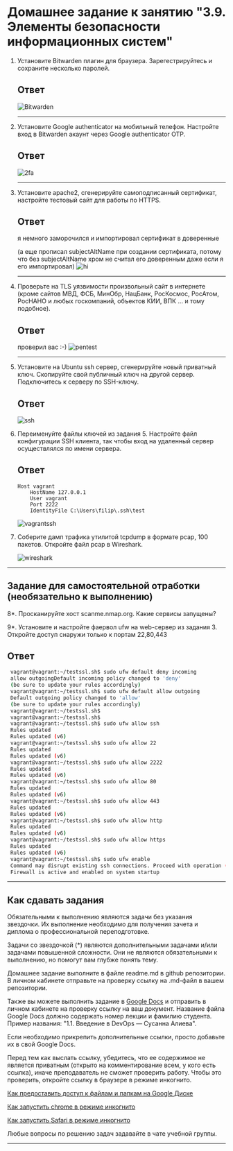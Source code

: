 # Домашнее задание к занятию "3.9. Элементы безопасности информационных систем"

1. Установите Bitwarden плагин для браузера. Зарегестрируйтесь и сохраните несколько паролей.

    ## Ответ
    
    ![Bitwarden](./image.png)
    
    ---
    
2. Установите Google authenticator на мобильный телефон. Настройте вход в Bitwarden акаунт через Google authenticator OTP.
    ## Ответ
    ![2fa](./2fa.png)
    
    ---
    
3. Установите apache2, сгенерируйте самоподписанный сертификат, настройте тестовый сайт для работы по HTTPS.
    ## Ответ
    я немного заморочился и импортировал сертификат в доверенные
    
    (а еще прописал subjectAltName при создании сертификата, потому что без subjectAltName хром не считал его доверенным даже если я его импортировал)
    ![hi](./hi.png)
    
    ---
    
4. Проверьте на TLS уязвимости произвольный сайт в интернете (кроме сайтов МВД, ФСБ, МинОбр, НацБанк, РосКосмос, РосАтом, РосНАНО и любых госкомпаний, объектов КИИ, ВПК ... и тому подобное).
     ## Ответ
     проверил вас :-)
     ![pentest](./pentest.png)
     
     ---
     
5. Установите на Ubuntu ssh сервер, сгенерируйте новый приватный ключ. Скопируйте свой публичный ключ на другой сервер. Подключитесь к серверу по SSH-ключу.
    ## Ответ
    ![ssh](./ssh.png)
    
6. Переименуйте файлы ключей из задания 5. Настройте файл конфигурации SSH клиента, так чтобы вход на удаленный сервер осуществлялся по имени сервера.
    ## Ответ
    ```
    Host vagrant
        HostName 127.0.0.1
        User vagrant
        Port 2222
        IdentityFile C:\Users\filip\.ssh\test
    ```
    
    ![vagrantssh](./vagrantssh.png)
    
7. Соберите дамп трафика утилитой tcpdump в формате pcap, 100 пакетов. Откройте файл pcap в Wireshark.
    
    ![wireshark](./wireshark.png)
 ---
## Задание для самостоятельной отработки (необязательно к выполнению)

8*. Просканируйте хост scanme.nmap.org. Какие сервисы запущены?

9*. Установите и настройте фаервол ufw на web-сервер из задания 3. Откройте доступ снаружи только к портам 22,80,443
    
   ## Ответ
   ```bash
    vagrant@vagrant:~/testssl.sh$ sudo ufw default deny incoming
    allow outgoingDefault incoming policy changed to 'deny'
    (be sure to update your rules accordingly)
    vagrant@vagrant:~/testssl.sh$ sudo ufw default allow outgoing
    Default outgoing policy changed to 'allow'
    (be sure to update your rules accordingly)
    vagrant@vagrant:~/testssl.sh$
    vagrant@vagrant:~/testssl.sh$
    vagrant@vagrant:~/testssl.sh$ sudo ufw allow ssh
    Rules updated
    Rules updated (v6)
    vagrant@vagrant:~/testssl.sh$ sudo ufw allow 22
    Rules updated
    Rules updated (v6)
    vagrant@vagrant:~/testssl.sh$ sudo ufw allow 2222
    Rules updated
    Rules updated (v6)
    vagrant@vagrant:~/testssl.sh$ sudo ufw allow 80
    Rules updated
    Rules updated (v6)
    vagrant@vagrant:~/testssl.sh$ sudo ufw allow 443
    Rules updated
    Rules updated (v6)
    vagrant@vagrant:~/testssl.sh$ sudo ufw allow http
    Rules updated
    Rules updated (v6)
    vagrant@vagrant:~/testssl.sh$ sudo ufw allow https
    Rules updated
    Rules updated (v6)
    vagrant@vagrant:~/testssl.sh$ sudo ufw enable
    Command may disrupt existing ssh connections. Proceed with operation (y|n)? y
    Firewall is active and enabled on system startup
   ```
 ---

## Как сдавать задания

Обязательными к выполнению являются задачи без указания звездочки. Их выполнение необходимо для получения зачета и диплома о профессиональной переподготовке.

Задачи со звездочкой (*) являются дополнительными задачами и/или задачами повышенной сложности. Они не являются обязательными к выполнению, но помогут вам глубже понять тему.

Домашнее задание выполните в файле readme.md в github репозитории. В личном кабинете отправьте на проверку ссылку на .md-файл в вашем репозитории.

Также вы можете выполнить задание в [Google Docs](https://docs.google.com/document/u/0/?tgif=d) и отправить в личном кабинете на проверку ссылку на ваш документ.
Название файла Google Docs должно содержать номер лекции и фамилию студента. Пример названия: "1.1. Введение в DevOps — Сусанна Алиева".

Если необходимо прикрепить дополнительные ссылки, просто добавьте их в свой Google Docs.

Перед тем как выслать ссылку, убедитесь, что ее содержимое не является приватным (открыто на комментирование всем, у кого есть ссылка), иначе преподаватель не сможет проверить работу. Чтобы это проверить, откройте ссылку в браузере в режиме инкогнито.

[Как предоставить доступ к файлам и папкам на Google Диске](https://support.google.com/docs/answer/2494822?hl=ru&co=GENIE.Platform%3DDesktop)

[Как запустить chrome в режиме инкогнито ](https://support.google.com/chrome/answer/95464?co=GENIE.Platform%3DDesktop&hl=ru)

[Как запустить  Safari в режиме инкогнито ](https://support.apple.com/ru-ru/guide/safari/ibrw1069/mac)

Любые вопросы по решению задач задавайте в чате учебной группы.

---

